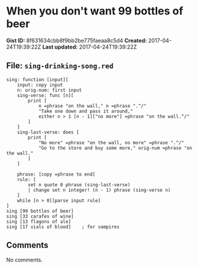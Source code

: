 # When you don't want 99 bottles of beer

**Gist ID:** 8f631634cbb8f9bb2be775faeaa8c5d4
**Created:** 2017-04-24T19:39:22Z
**Last updated:** 2017-04-24T19:39:22Z

## File: `sing-drinking-song.red`

```Red
sing: function [input][
    input: copy input
	n: orig-num: first input
	sing-verse: func [n][
		print [
			n =phrase "on the wall," n =phrase ".^/"
			"Take one down and pass it around," 
			either n > 1 [n - 1]["no more"] =phrase "on the wall.^/"
		]
	]
	sing-last-verse: does [
		print [
			"No more" =phrase "on the wall, no more" =phrase ".^/"
			"Go to the store and buy some more," orig-num =phrase "on the wall."
		]
	]
	
	phrase: [copy =phrase to end]
	rule: [
		set n quote 0 phrase (sing-last-verse)
		| change set n integer! (n - 1) phrase (sing-verse n)
	]
	while [n > 0][parse input rule]
]
sing [99 bottles of beer]
sing [33 carafes of wine]
sing [13 flagons of ale]
sing [17 vials of blood]    ; for vampires

```

## Comments

No comments.

